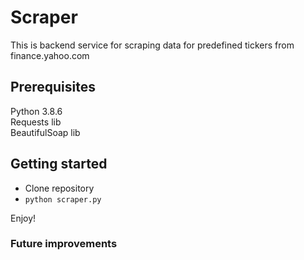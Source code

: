 # Scraper
This is backend service for scraping data for predefined tickers from finance.yahoo.com
## Prerequisites
Python 3.8.6\
Requests lib\
BeautifulSoap lib
## Getting started
- Clone repository
- `python scraper.py`

Enjoy!
### Future improvements

